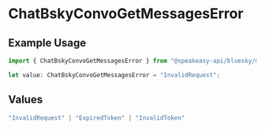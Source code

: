 # ChatBskyConvoGetMessagesError

## Example Usage

```typescript
import { ChatBskyConvoGetMessagesError } from "@speakeasy-api/bluesky/models/errors";

let value: ChatBskyConvoGetMessagesError = "InvalidRequest";
```

## Values

```typescript
"InvalidRequest" | "ExpiredToken" | "InvalidToken"
```